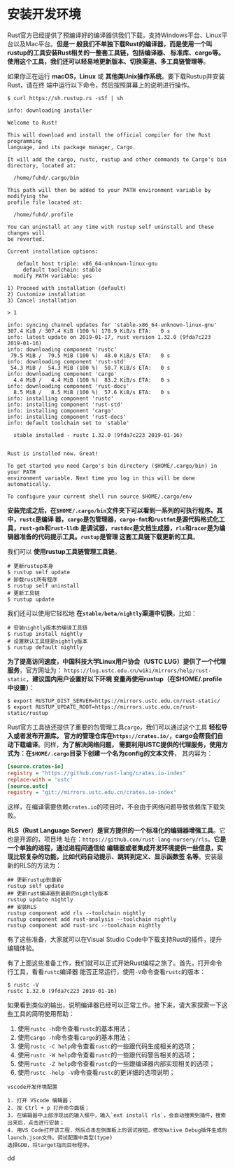 安装开发环境
================================================================================
Rust官方已经提供了预编译好的编译器供我们下载，支持Windows平台、Linux平台以及Mac平台。**但是一
般我们不单独下载Rust的编译器，而是使用一个叫rustup的工具安装Rust相关的一整套工具链，包括编译器、
标准库、cargo等。使用这个工具，我们还可以轻易地更新版本、切换渠道、多工具链管理等**。

如果你正在运行 **macOS，Linux** 或 **其他类Unix操作系统**。要下载Rustup并安装Rust，请在终
端中运行以下命令，然后按照屏幕上的说明进行操作。
```shell
$ curl https://sh.rustup.rs -sSf | sh
```
```
info: downloading installer

Welcome to Rust!

This will download and install the official compiler for the Rust programming
language, and its package manager, Cargo.

It will add the cargo, rustc, rustup and other commands to Cargo's bin
directory, located at:

  /home/fuhd/.cargo/bin

This path will then be added to your PATH environment variable by modifying the
profile file located at:

  /home/fuhd/.profile

You can uninstall at any time with rustup self uninstall and these changes will
be reverted.

Current installation options:

   default host triple: x86_64-unknown-linux-gnu
     default toolchain: stable
  modify PATH variable: yes

1) Proceed with installation (default)
2) Customize installation
3) Cancel installation

> 1

info: syncing channel updates for 'stable-x86_64-unknown-linux-gnu'
307.4 KiB / 307.4 KiB (100 %) 178.9 KiB/s ETA:   0 s                
info: latest update on 2019-01-17, rust version 1.32.0 (9fda7c223 2019-01-16)
info: downloading component 'rustc'
 79.5 MiB /  79.5 MiB (100 %)  48.0 KiB/s ETA:   0 s                       
info: downloading component 'rust-std'
 54.3 MiB /  54.3 MiB (100 %)  50.7 KiB/s ETA:   0 s                
info: downloading component 'cargo'
  4.4 MiB /   4.4 MiB (100 %)  83.2 KiB/s ETA:   0 s                 
info: downloading component 'rust-docs'
  8.5 MiB /   8.5 MiB (100 %)  57.6 KiB/s ETA:   0 s                
info: installing component 'rustc'
info: installing component 'rust-std'
info: installing component 'cargo'
info: installing component 'rust-docs'
info: default toolchain set to 'stable'

  stable installed - rustc 1.32.0 (9fda7c223 2019-01-16)


Rust is installed now. Great!

To get started you need Cargo's bin directory ($HOME/.cargo/bin) in your PATH
environment variable. Next time you log in this will be done automatically.

To configure your current shell run source $HOME/.cargo/env
```
**安装完成之后，在`$HOME/.cargo/bin`文件夹下可以看到一系列的可执行程序。其中，`rustc`是编译
器，`cargo`是包管理器，`cargo-fmt`和`rustfmt`是源代码格式化工具，`rust-gdb`和`rust-lldb`
是调试器，`rustdoc`是文档生成器，`rls`和`racer`是为编辑器准备的代码提示工具。`rustup`是管理
这套工具链下载更新的工具**。

我们可以 **使用rustup工具链管理工具链**。
```shell
# 更新rustup本身
$ rustup self update
# 卸载rust所有程序
$ rustup self uninstall
# 更新工具链
$ rustup update
```
我们还可以使用它轻松地 **在`stable/beta/nightly`渠道中切换**，比如：
```shell
# 安装nightly版本的编译工具链
$ rustup install nightly
# 设置默认工具链是nightly版本
$ rustup default nightly
```
**为了提高访问速度，中国科技大学Linux用户协会（USTC LUG）提供了一个代理服务**，官方网址为：
`https://lug.ustc.edu.cn/wiki/mirrors/help/rust-static`，**建议国内用户设置好以下环境
变量再使用rustup（在$HOME/.profile中设置）**：
```shell
$ export RUSTUP_DIST_SERVER=https://mirrors.ustc.edu.cn/rust-static/
$ export RUSTUP_UPDATE_ROOT=https://mirrors.ustc.edu.cn/rust-static/rustup
```

Rust官方工具链还提供了重要的包管理工具`cargo`，我们可以通过这个工具 **轻松导入或者发布开源库。
官方的管理仓库在`https://crates.io/`，cargo会帮我们自动下载编译**。同样，**为了解决网络问题，
需要利用USTC提供的代理服务，使用方式为：在`$HOME/.cargo`目录下创建一个名为config的文本文件**，
其内容为：
```ini
[source.crates-io]
registry = "https://github.com/rust-lang/crates.io-index"
replace-with = 'ustc'
[source.ustc]
registry = "git://mirrors.ustc.edu.cn/crates.io-index"
```
这样，在编译需要依赖`crates.io`的项目时，不会由于网络问题导致依赖库下载失败。

**RLS（Rust Language Server）是官方提供的一个标准化的编辑器增强工具**。它也是开源的，项目地
址在：`https://github.com/rust-lang-nursery/rls`。**它是一个单独的进程，通过进程间通信给
编辑器或者集成开发环境提供一些信息，实现比较复杂的功能，比如代码自动提示、跳转到定义、显示函数签
名等**。安装最新的RLS的方法为：
```shell
## 更新rustup到最新
rustup self update
## 更新rust编译器到最新的nightly版本
rustup update nightly
## 安装RLS
rustup component add rls --toolchain nightly
rustup component add rust-analysis --toolchain nightly
rustup component add rust-src --toolchain nightly
```
有了这些准备，大家就可以在Visual Studio Code中下载支持Rust的插件，提升编辑体验。

有了上面这些准备工作，我们就可以正式开始Rust编程之旅了。首先，打开命令行工具，看看`rustc`编译器
能否正常运行，使用`-V`命令查看`rustc`的版本：
```shell
$ rustc -V
rustc 1.32.0 (9fda7c223 2019-01-16)
```
如果看到类似的输出，说明编译器已经可以正常工作。接下来，请大家探索一下这些工具的简明使用帮助：
1. 使用`rustc -h`命令查看`rustc`的基本用法；
2. 使用`cargo -h`命令查看`cargo`的基本用法；
3. 使用`rustc -C help`命令查看`rustc`的一些跟代码生成相关的选项；
4. 使用`rustc -W help`命令查看`rustc`的一些跟代码警告相关的选项；
5. 使用`rustc -Z help`命令查看`rustc`的一些跟编译器内部实现相关的选项；
6. 使用`rustc -help -V`命令查看`rustc`的更详细的选项说明；

```
vscode开发环境配置

1. 打开 VScode 编辑器；
2. 按 Ctrl + p 打开命令面板；
3. 在编辑器中上部浮现出的输入框中，输入`ext install rls`，会自动搜索到插件，搜索出来后，点击进行安装；
4. 用VS Code打开该工程，然后点击左侧面板上的调试按钮，修改Native Debug插件生成的launch.json文件。调试配置中类型(type)
选择GDB，将target指向目标程序。
```






























dd
